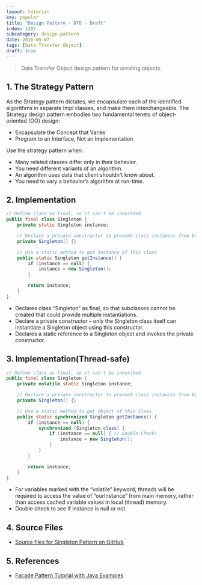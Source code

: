 ```yaml
---
layout: tutorial
key: popular
title: "Design Pattern - DTO - Draft"
index: 1307
subcategory: design-pattern
date: 2016-05-07
tags: [Data Transfer Object]
draft: true
---
```


> Data Transfer Object design pattern for creating objects.

## 1. The Strategy Pattern
As the Strategy pattern dictates, we encapsulate each of the identified algorithms in separate Impl classes, and make them interchangeable. The Strategy design pattern embodies two fundamental tenets of object-oriented (OO) design:
* Encapsulate the Concept that Varies
* Program to an Interface, Not an Implementation

Use the strategy pattern when:
* Many related classes differ only in their behavior.
* You need different variants of an algorithm.
* An algorithm uses data that client shouldn't know about.
* You need to vary a behavior’s algorithm at run-time.

## 2. Implementation
```java
// Define class as final, so it can't be inherited
public final class Singleton {
    private static Singleton instance;

    // Declare a private constructor to prevent class instances from being created in any other places
    private Singleton() {}

    // Use a static method to get instance of this class
    public static Singleton getInstance() {
        if (instance == null) {
            instance = new Singleton();
        }

        return instance;
    }
}
```
* Declares class “Singleton” as final, so that subclasses cannot be created that could provide multiple instantiations.
* Declare a private constructor – only the Singleton class itself can instantiate a Singleton object using this constructor.
* Declares a static reference to a Singleton object and invokes the private constructor.

## 3. Implementation(Thread-safe)
```java
// Define class as final, so it can't be inherited
public final class Singleton {
    private volatile static Singleton instance;

    // Declare a private constructor to prevent class instances from being created in any other places
    private Singleton() {}

    // Use a static method to get object of this class
    public static synchronized Singleton getInstance() {
        if (instance == null) {
            synchronized (Singleton.class) {
                if (instance == null) { // Double-Check!
                    instance = new Singleton();
                }
            }
        }

        return instance;
    }
}
```
* For variables marked with the “volatile” keyword, threads will be required to access the value of “ourInstance” from main memory, rather than access cached variable values in local (thread) memory.
* Double check to see if instance is null or not.

## 4. Source Files
* [Source files for Singleton Pattern on GitHub](https://github.com/jojozhuang/design-patterns-java/tree/master/design-pattern-singleton)

## 5. References
* [Facade Pattern Tutorial with Java Examples](https://dzone.com/articles/design-patterns-uncovered-1)
